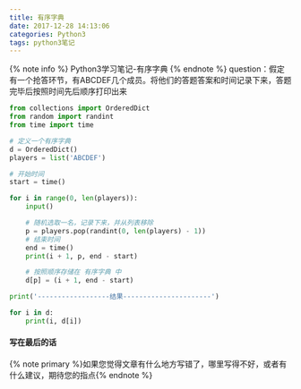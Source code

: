 ```yaml
---
title: 有序字典
date: 2017-12-28 14:13:06
categories: Python3
tags: python3笔记
---
```


{% note info %}
Python3学习笔记-有序字典
{% endnote %}
question：假定有一个抢答环节，有ABCDEF几个成员。将他们的答题答案和时间记录下来，答题完毕后按照时间先后顺序打印出来   
```python
from collections import OrderedDict
from random import randint
from time import time

# 定义一个有序字典
d = OrderedDict()
players = list('ABCDEF')

# 开始时间
start = time()

for i in range(0, len(players)):
    input()

    # 随机选取一名，记录下来，并从列表移除
    p = players.pop(randint(0, len(players) - 1))
    # 结束时间
    end = time()
    print(i + 1, p, end - start)

    # 按照顺序存储在 有序字典 中
    d[p] = (i + 1, end - start)

print('------------------结果----------------------')

for i in d:
    print(i, d[i])
```
#### 写在最后的话
{% note primary %}如果您觉得文章有什么地方写错了，哪里写得不好，或者有什么建议，期待您的指点{% endnote %}